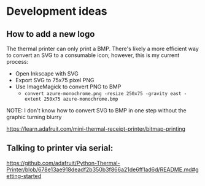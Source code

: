 # Development ideas

## How to add a new logo

The thermal printer can only print a BMP.  There's likely a more efficient way to convert an SVG to a consumable icon; however, this is my current process:

* Open Inkscape with SVG
* Export SVG to 75x75 pixel PNG
* Use ImageMagick to convert PNG to BMP
  * `convert azure-monochrome.png -resize 250x75 -gravity east -extent 250x75 azure-monochrome.bmp`

NOTE: I don't know how to convert SVG to BMP in one step without the graphic turning blurry

https://learn.adafruit.com/mini-thermal-receipt-printer/bitmap-printing


## Talking to printer via serial:

https://github.com/adafruit/Python-Thermal-Printer/blob/678e13ae918deadf2b350b3f866a21de6ff1ad6d/README.md#getting-started